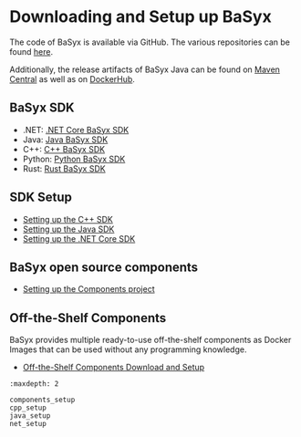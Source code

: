 # Downloading and Setup up BaSyx
The code of BaSyx is available via GitHub. The various repositories can be found [here](https://github.com/eclipse-basyx).

Additionally, the release artifacts of BaSyx Java can be found on [Maven Central](https://central.sonatype.com/search?q=org.eclipse.basyx&smo=true) as well as on [DockerHub](https://hub.docker.com/search?q=eclipsebasyx).

## BaSyx SDK

* .NET: [.NET Core BaSyx SDK](https://github.com/eclipse-basyx/basyx-dotnet-sdk)
* Java: [Java BaSyx SDK](https://github.com/eclipse-basyx/basyx-java-sdk)
* C++: [C++ BaSyx SDK](https://github.com/eclipse-basyx/basyx-cpp-sdk/)
* Python: [Python BaSyx SDK](https://github.com/eclipse-basyx/basyx-python-sdk)
* Rust: [Rust BaSyx SDK](https://github.com/eclipse-basyx/basyx-rust-sdk)

## SDK Setup

* [Setting up the C++ SDK](cpp_setup.md)
* [Setting up the Java SDK](java_setup.md)
* [Setting up the .NET Core SDK](net_setup.md)

## BaSyx open source components
* [Setting up the Components project](components_setup.md)

## Off-the-Shelf Components
BaSyx provides multiple ready-to-use off-the-shelf components as Docker Images that can be used without any programming knowledge.

* [Off-the-Shelf Components Download and Setup](../user_documentation/basyx_components/index.md)


```{toctree}
:maxdepth: 2

components_setup
cpp_setup
java_setup
net_setup

```